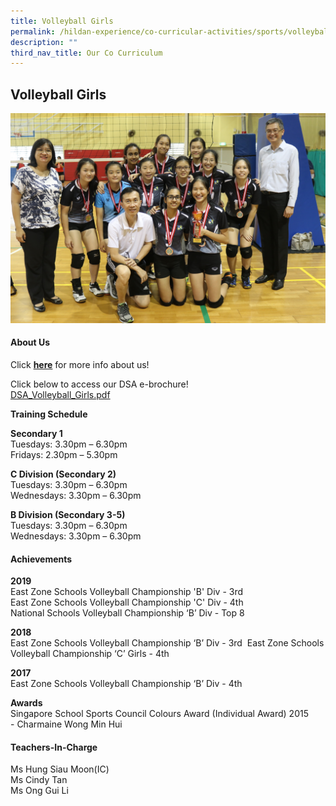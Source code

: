 ```yaml
---
title: Volleyball Girls
permalink: /hildan-experience/co-curricular-activities/sports/volleyball-girls/
description: ""
third_nav_title: Our Co Curriculum
---
```

Volleyball Girls
----------------

![](/images/CCA/VB%20Girls.jpg)


#### About Us

Click&nbsp;**[here](/files/CCA/VB_Girls_PPT.pdf)**&nbsp;for more info about us!  
  
Click below to access our DSA e-brochure!  
[DSA\_Volleyball\_Girls.pdf](/files/CCA/DSA_Volleyball_Girls.pdf)
  

**Training Schedule**

**Secondary 1**  
Tuesdays: 3.30pm – 6.30pm<br>
Fridays: 2.30pm – 5.30pm

**C Division (Secondary 2)**  
Tuesdays: 3.30pm – 6.30pm<br>
Wednesdays: 3.30pm – 6.30pm

**B Division (Secondary 3-5)**  
Tuesdays: 3.30pm – 6.30pm<br>
Wednesdays: 3.30pm – 6.30pm


#### Achievements

**2019**  
East Zone Schools Volleyball Championship 'B' Div&nbsp;\- 3rd  
East Zone Schools Volleyball Championship 'C' Div&nbsp;\- 4th  
National Schools Volleyball Championship ‘B’ Div - Top 8

**2018**  
East Zone Schools Volleyball Championship ‘B’ Div -&nbsp;3rd&nbsp;&nbsp;East Zone Schools Volleyball Championship ‘C’ Girls - 4th&nbsp;

**2017**  
East Zone Schools Volleyball Championship ‘B’ Div&nbsp;\- 4th&nbsp;

**Awards**  
Singapore School Sports Council Colours Award (Individual Award) 2015  
\- Charmaine Wong Min Hui


#### Teachers-In-Charge

Ms Hung Siau Moon(IC)  
Ms Cindy Tan  
Ms Ong Gui Li